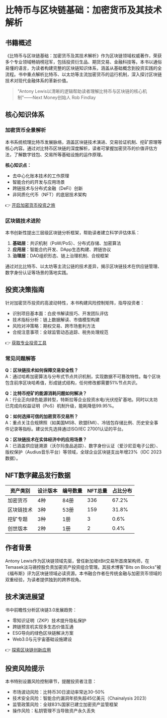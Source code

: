 # 比特币与区块链基础：加密货币及其技术解析

## 书籍概述
《比特币与区块链基础：加密货币及其技术解析》作为区块链领域权威著作，荣获多个专业领域畅销榜冠军，包括投资衍生品、期货交易、金融科技等。本书以通俗易懂的语言，为读者构建完整的区块链知识体系，涵盖从基础概念到投资实践的全流程。书中重点解析比特币、以太坊等主流加密货币的运行机制，深入探讨区块链技术对现代金融体系的革新价值。

> "Antony Lewis以清晰的逻辑帮助读者理解比特币与区块链的核心机制"——Next Money创始人 Rob Findlay

## 核心知识体系

### 加密货币全景解析
本书系统梳理比特币发展脉络，涵盖区块链技术演进、交易验证机制、挖矿原理等核心内容。通过对比特币区块链的深度解析，读者可掌握加密货币的价值评估方法，了解数字钱包、交易所等基础设施的运作原理。

**核心知识点：**
- 去中心化账本技术的工作原理
- 智能合约的开发与应用场景
- 跨链技术与分布式金融（DeFi）创新
- 非同质化代币（NFT）的底层技术架构

👉 [开启加密货币投资之旅](https://bit.ly/okx_welcome)

### 区块链技术进阶
本书创新性提出三层级区块链分析框架，帮助读者建立科学评估体系：
1. **基础层**：共识机制（PoW/PoS）、分布式存储、加密算法
2. **应用层**：智能合约开发、DApp生态构建、跨链协议
3. **治理层**：DAO组织形态、链上治理机制、合规框架

通过对比比特币、以太坊等主流公链的技术差异，揭示区块链技术在供应链管理、数字身份认证等场景的落地实践。

## 投资决策指南
针对加密货币投资的高波动特性，本书构建风险控制矩阵，指导投资者：
- 识别项目基本面：白皮书解读技巧、开发团队评估
- 技术指标分析：链上数据解读、市值模型构建
- 风险对冲策略：期权交易、跨市场套利方法
- 合规注意事项：全球监管动态追踪、税务处理规范

👉 [获取专业投资工具](https://bit.ly/okx_welcome)

### 常见问题解答
**Q：区块链技术如何保障交易安全性？**  
A：通过哈希加密算法与分布式节点共识机制，实现数据不可篡改特性。每个区块包含前序区块哈希值，形成链式结构，任何修改都需要51%节点共识。

**Q：比特币挖矿的能源消耗问题如何解决？**  
A：行业正向绿色能源转型，特斯拉等企业投资水电/光伏挖矿基地。同时以太坊已完成向权益证明（PoS）机制升级，能耗降低99.95%。

**Q：如何选择可信的加密货币交易所？**  
A：重点关注合规牌照（如美国MSB、欧盟EMI）、冷钱包存储比例、历史安全事件记录等指标。建议优先选择通过ISO/IEC 27001认证的平台。

**Q：区块链技术在实体经济中的应用场景？**  
A：已涵盖供应链溯源（沃尔玛食品追踪）、数字身份认证（爱沙尼亚电子公民）、版权保护（Audius音乐平台）等领域，全球企业区块链支出年增23%（IDC 2023数据）。

## NFT数字藏品发行数据
| 资产类别 | 设计版本 | 编号数量 | NFT总量 | 占比分布 |
|---------|---------|---------|---------|---------|
| 加密货币 | 4种     | 84册    | 336     | 67.2%   |
| 区块链技术 | 3种    | 53册    | 159     | 31.8%   |
| 挖矿专题 | 3种     | 1册     | 3       | 0.6%    |
| 创世版本 | 2种     | 1册     | 2       | 0.4%    |

## 作者背景
Antony Lewis作为区块链领域先驱，曾任新加坡itBit交易所首席架构师，在Temasek淡马锡控股负责加密资产投资组合管理。其技术博客"Bits on Blocks"被《福布斯》评为区块链领域必读资源。本书融合作者在传统金融与加密货币领域的双重经验，为读者提供独到的跨界视角。

## 技术演进展望
书中前瞻性分析区块链3.0发展趋势：
- 零知识证明（ZKP）技术提升隐私保护
- 跨链预言机实现多生态价值互通
- ESG导向的绿色区块链解决方案
- Web3.0与元宇宙基础设施建设

👉 [探索区块链创新应用](https://bit.ly/okx_welcome)

## 投资风险提示
本书特别设置风险控制章节，提醒投资者注意：
- 市场波动风险：比特币30日波动率常达30-50%
- 技术安全风险：智能合约漏洞年损失超45亿美元（Chainalysis 2023）
- 监管政策风险：全球83%国家已建立加密资产监管框架
- 操作风险：私钥管理不当导致资产永久丢失
